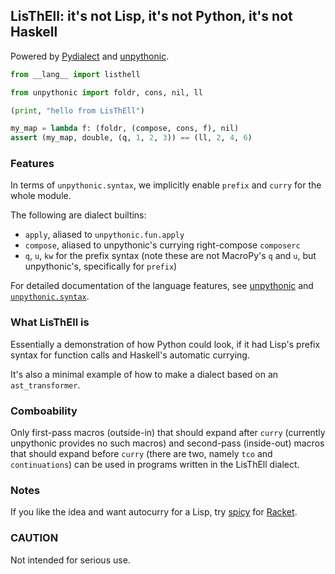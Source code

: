 ## LisThEll: it's not Lisp, it's not Python, it's not Haskell

Powered by [Pydialect](https://github.com/Technologicat/pydialect) and
[unpythonic](https://github.com/Technologicat/unpythonic).

```python
from __lang__ import listhell

from unpythonic import foldr, cons, nil, ll

(print, "hello from LisThEll")

my_map = lambda f: (foldr, (compose, cons, f), nil)
assert (my_map, double, (q, 1, 2, 3)) == (ll, 2, 4, 6)
```

### Features

In terms of ``unpythonic.syntax``, we implicitly enable ``prefix`` and ``curry``
for the whole module.

The following are dialect builtins:

  - ``apply``, aliased to ``unpythonic.fun.apply``
  - ``compose``, aliased to unpythonic's currying right-compose ``composerc``
  - ``q``, ``u``, ``kw`` for the prefix syntax (note these are not MacroPy's
    ``q`` and ``u``, but unpythonic's, specifically for ``prefix``)

For detailed documentation of the language features, see
[unpythonic](https://github.com/Technologicat/unpythonic) and
[``unpythonic.syntax``](https://github.com/Technologicat/unpythonic/tree/master/macro_extras).


### What LisThEll is

Essentially a demonstration of how Python could look, if it had Lisp's prefix syntax
for function calls and Haskell's automatic currying.

It's also a minimal example of how to make a dialect based on an ``ast_transformer``.


### Comboability

Only first-pass macros (outside-in) that should expand after ``curry``
(currently unpythonic provides no such macros) and second-pass (inside-out)
macros that should expand before ``curry`` (there are two, namely ``tco`` and
``continuations``) can be used in programs written in the LisThEll dialect.


### Notes

If you like the idea and want autocurry for a Lisp, try
[spicy](https://github.com/Technologicat/spicy) for [Racket](https://racket-lang.org/).

### CAUTION

Not intended for serious use.
